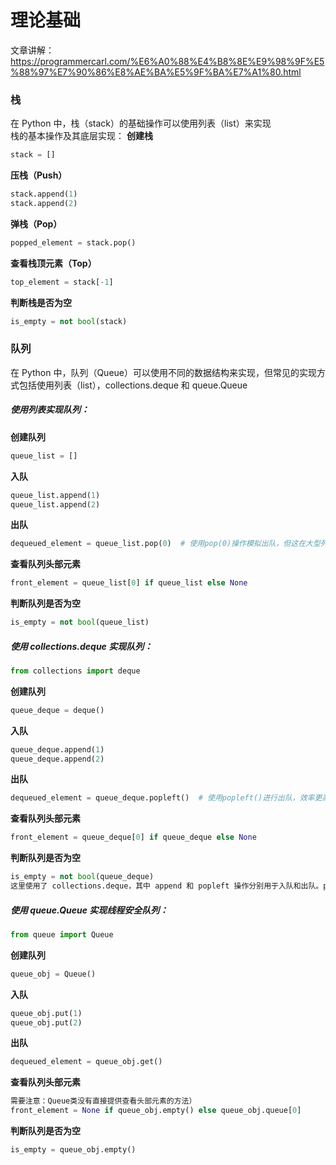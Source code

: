 # 理论基础 
文章讲解：https://programmercarl.com/%E6%A0%88%E4%B8%8E%E9%98%9F%E5%88%97%E7%90%86%E8%AE%BA%E5%9F%BA%E7%A1%80.html   
### 栈
在 Python 中，栈（stack）的基础操作可以使用列表（list）来实现  
栈的基本操作及其底层实现： 
**创建栈**  
```python
stack = []
```
**压栈（Push）**
```python
stack.append(1)
stack.append(2)
```
**弹栈（Pop）**
```python
popped_element = stack.pop()
```
**查看栈顶元素（Top）**
```python
top_element = stack[-1]
```
**判断栈是否为空**
```python
is_empty = not bool(stack)
```

### 队列
在 Python 中，队列（Queue）可以使用不同的数据结构来实现，但常见的实现方式包括使用列表（list），collections.deque 和 queue.Queue  

##### 使用列表实现队列：
**创建队列**
```Python
queue_list = []
```
**入队**
```Python
queue_list.append(1)
queue_list.append(2)
```
**出队**
```Python
dequeued_element = queue_list.pop(0)  # 使用pop(0)操作模拟出队，但这在大型列表中可能效率较低
```
**查看队列头部元素**
```Python
front_element = queue_list[0] if queue_list else None
```
**判断队列是否为空**
```Python
is_empty = not bool(queue_list)
```

##### 使用 collections.deque 实现队列：
```python
from collections import deque
```

**创建队列**
```python
queue_deque = deque()
```

**入队**
```python
queue_deque.append(1)
queue_deque.append(2)
```

**出队**
```python
dequeued_element = queue_deque.popleft()  # 使用popleft()进行出队，效率更高
```

**查看队列头部元素**
```python
front_element = queue_deque[0] if queue_deque else None
```

**判断队列是否为空**
```python
is_empty = not bool(queue_deque)
这里使用了 collections.deque，其中 append 和 popleft 操作分别用于入队和出队。popleft 是一个原子操作，效率比列表的 pop(0) 高。
```

##### 使用 queue.Queue 实现线程安全队列：
```python
from queue import Queue
```

**创建队列**
```python
queue_obj = Queue()
```

**入队**
```python
queue_obj.put(1)
queue_obj.put(2)
```

**出队**
```python
dequeued_element = queue_obj.get()
```

**查看队列头部元素**
```python
需要注意：Queue类没有直接提供查看头部元素的方法）
front_element = None if queue_obj.empty() else queue_obj.queue[0]
```

**判断队列是否为空**
```python
is_empty = queue_obj.empty()
```




